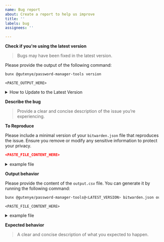 ```yaml
---
name: Bug report
about: Create a report to help us improve
title: ''
labels: bug
assignees: ''

---
```


**Check if you're using the latest version**
> Bugs may have been fixed in the latest version.

Please provide the output of the following command:

```sh
bunx @gutenye/password-manager-tools version
```

```text
<PASTE_OUTPUT_HERE>
```

<details>
<summary>How to Update to the Latest Version</summary>

1. Find the [latest version on npm](https://www.npmjs.com/package/@gutenye/password-manager-tools)
2. If you’re not using the latest version, run it with `bunx @gutenye/password-manager-tools@<LATEST_VERSION> version`, and replace `<LATEST_VERSION>` with the latest version number.
</details>

**Describe the bug**
> Provide a clear and concise description of the issue you’re experiencing.

**To Reproduce**

Please include a minimal version of your `bitwarden.json` file that reproduces the issue. Ensure you remove or modify any sensitive information to protect your privacy.

```json
<PASTE_FILE_CONTENT_HERE>
```

<details>
<summary>example file</summary>

```json
{
  "items": [
    {
      "type": 1,
      "name": "Name",
      "username": "Username",
      "password": "Password",
      "totp": null,
      "notes": null,
      "passwordHistory": null,
      "fields": [],
      "login": {
        "uris": [
          {
            "match": null,
            "uri": "https://example.com"
          }
        ]
      }
    }
  ]
}
```
</details>

**Output behavior**

Please provide the content of the `output.csv` file. You can generate it by running the following command:

```sh
bunx @gutenye/password-manager-tools@<LATEST_VERSION> bitwarden.json output.csv 
```

```csv
<PASTE_FILE_CONTENT_HERE>
```

<details>
<summary>example file</summary>

```csv
Title,Username,Password,OTPAuth,URL,Notes
Name,,,,example.com,
```
</details>

**Expected behavior**
> A clear and concise description of what you expected to happen.
